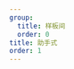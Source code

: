 ```yaml
---
group:
  title: 样板间
  order: 0
title: 助手式
order: 1
---
```


<code src="./copilot.tsx" title='助手式' compact iframe='600'></code>
